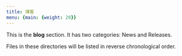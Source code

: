 ```yaml
---
title: 博客
menu: {main: {weight: 20}}
---
```


This is the **blog** section. It has two categories: News and Releases.

Files in these directories will be listed in reverse chronological order.
